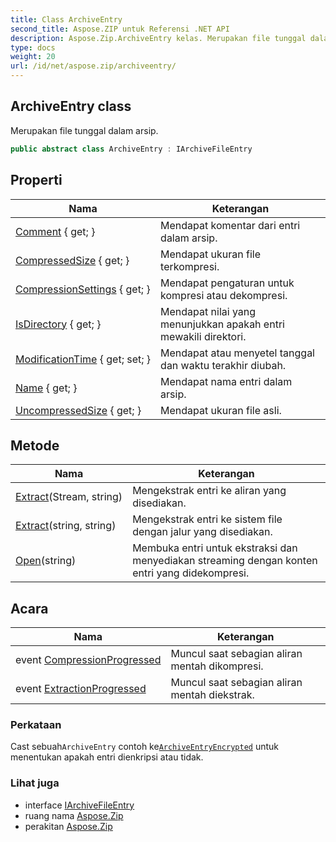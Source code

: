 ```yaml
---
title: Class ArchiveEntry
second_title: Aspose.ZIP untuk Referensi .NET API
description: Aspose.Zip.ArchiveEntry kelas. Merupakan file tunggal dalam arsip.
type: docs
weight: 20
url: /id/net/aspose.zip/archiveentry/
---
```

## ArchiveEntry class

Merupakan file tunggal dalam arsip.

```csharp
public abstract class ArchiveEntry : IArchiveFileEntry
```

## Properti

| Nama | Keterangan |
| --- | --- |
| [Comment](../../aspose.zip/archiveentry/comment/) { get; } | Mendapat komentar dari entri dalam arsip. |
| [CompressedSize](../../aspose.zip/archiveentry/compressedsize/) { get; } | Mendapat ukuran file terkompresi. |
| [CompressionSettings](../../aspose.zip/archiveentry/compressionsettings/) { get; } | Mendapat pengaturan untuk kompresi atau dekompresi. |
| [IsDirectory](../../aspose.zip/archiveentry/isdirectory/) { get; } | Mendapat nilai yang menunjukkan apakah entri mewakili direktori. |
| [ModificationTime](../../aspose.zip/archiveentry/modificationtime/) { get; set; } | Mendapat atau menyetel tanggal dan waktu terakhir diubah. |
| [Name](../../aspose.zip/archiveentry/name/) { get; } | Mendapat nama entri dalam arsip. |
| [UncompressedSize](../../aspose.zip/archiveentry/uncompressedsize/) { get; } | Mendapat ukuran file asli. |

## Metode

| Nama | Keterangan |
| --- | --- |
| [Extract](../../aspose.zip/archiveentry/extract/#extract_1)(Stream, string) | Mengekstrak entri ke aliran yang disediakan. |
| [Extract](../../aspose.zip/archiveentry/extract/#extract)(string, string) | Mengekstrak entri ke sistem file dengan jalur yang disediakan. |
| [Open](../../aspose.zip/archiveentry/open/)(string) | Membuka entri untuk ekstraksi dan menyediakan streaming dengan konten entri yang didekompresi. |

## Acara

| Nama | Keterangan |
| --- | --- |
| event [CompressionProgressed](../../aspose.zip/archiveentry/compressionprogressed/) | Muncul saat sebagian aliran mentah dikompresi. |
| event [ExtractionProgressed](../../aspose.zip/archiveentry/extractionprogressed/) | Muncul saat sebagian aliran mentah diekstrak. |

### Perkataan

Cast sebuah`ArchiveEntry` contoh ke[`ArchiveEntryEncrypted`](../archiveentryencrypted/) untuk menentukan apakah entri dienkripsi atau tidak.

### Lihat juga

* interface [IArchiveFileEntry](../iarchivefileentry/)
* ruang nama [Aspose.Zip](../../aspose.zip/)
* perakitan [Aspose.Zip](../../)


